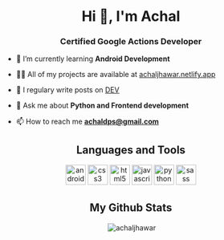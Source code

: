 <h1 align="center">Hi 👋, I'm Achal</h1>
<h3 align="center"> Certified Google Actions Developer </h3>

- 🌱 I’m currently learning **Android Development**

- 👨‍💻 All of my projects are available at [achaljhawar.netlify.app](achaljhawar.netlify.app)

- 📝 I regulary write posts on [DEV](https://dev.to/achaljhawar/tetris-12m0)

- 💬 Ask me about **Python and Frontend development**

- 📫 How to reach me **achaldps@gmail.com**

<h2 align = "center">Languages and Tools</h2>
<p align="center"><img src="https://devicons.github.io/devicon/devicon.git/icons/android/android-original-wordmark.svg" alt="android" width="40" height="40"/>
  <img src="https://devicons.github.io/devicon/devicon.git/icons/css3/css3-original-wordmark.svg" alt="css3" width="40" height="40"/>  
  <img src="https://devicons.github.io/devicon/devicon.git/icons/html5/html5-original-wordmark.svg" alt="html5" width="40" height="40"/> 
  <img src="https://devicons.github.io/devicon/devicon.git/icons/javascript/javascript-original.svg" alt="javascript" width="40" height="40"/>    
  <img src="https://devicons.github.io/devicon/devicon.git/icons/python/python-original.svg" alt="python" width="40" height="40"/> 
  <img src="https://devicons.github.io/devicon/devicon.git/icons/sass/sass-original.svg" alt="sass" width="40" height="40"/></p>
<h2 align="center"> My Github Stats</h2>
<div align="center">
  <p align="center">&nbsp;<img align="center" src="https://github-readme-stats.vercel.app/api?username=achaljhawar&show_icons=true" alt="achaljhawar" /></p>
</div>

